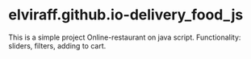 #  elviraff.github.io-delivery_food_js
This is a simple project Online-restaurant on java script. 
Functionality: sliders, filters, adding to cart.
